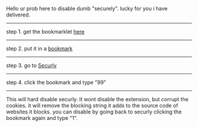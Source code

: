 Hello ur prob here to disable dumb "securely". lucky for you i have delivered. 

<hr>

step 1. get the bookmarklet [here](https://rb.gy/uqo8q)

<hr>

step 2. put it in a [bookmark](chrome://bookmarks/)

<hr>

step 3. go to [Securly](https://securly.com)

<hr>

step 4. click the bookmark and type "99"

<hr>

This will hard disable securly. It wont disable the extension, but corrupt the cookies. it will remove the blocking string it adds to the source code of websites it blocks. you can disable by going back to securly clicking the bookmark again and type "1".
